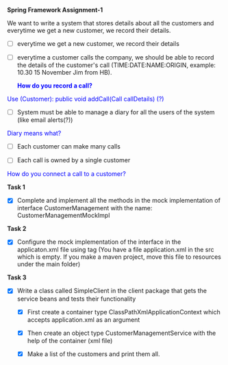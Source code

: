 **Spring Framework
Assignment-1**


We want to write a system that stores details about all the customers and everytime we get a new customer, we record their details. 

- [ ] everytime we get a new customer, we record their details


- [ ] everytime a customer calls the company, we should be able to record the details of the customer's call (TIME:DATE:NAME:ORIGIN, example: 10.30 15 November Jim from HB).
**<p style="color:blue;">How do you record a call?</p>**
<p style="color:blue;"> Use (Customer): public void addCall(Call callDetails) (?)</p>

- [ ] System must be able to manage a diary for all the users of the system (like email alerts(?))
<p style="color:blue;">Diary means what?</p>

- [ ] Each customer can make many calls


- [ ] Each call is owned by a single customer
<p style="color:blue;">How do you connect a call to a customer?</p>


**Task 1**
- [x] Complete and implement all the methods in the mock implementation of interface CustomerManagement with the name: CustomerManagementMockImpl


**Task 2**
- [x] Configure the mock implementation of the interface in the applicaton.xml file using <beans> tag (You have a file application.xml in the src which is empty. If you make a maven project, move this file to resources under the main folder)


**Task 3**
- [x] Write a class called SimpleClient in the client package that gets the service beans and tests their functionality
    - [x] First create a container type  ClassPathXmlApplicationContext which accepts application.xml as an argument
    - [x] Then create an object type CustomerManagementService with the help of the container (xml file)
    - [x] Make a list of the customers and print them all.


